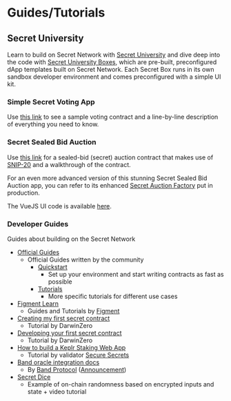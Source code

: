 # Guides/Tutorials

## Secret University

Learn to build on Secret Network with [Secret University](https://scrt.university/pathways) and dive deep into the code with [Secret University Boxes](https://scrt.university/repositories), which are pre-built, preconfigured dApp templates built on Secret Network. Each Secret Box runs in its own sandbox developer environment and comes preconfigured with a simple UI kit.&#x20;

### Simple Secret Voting App

Use [this link](https://github.com/scrtlabs/SecretSimpleVote/blob/master/src/contract.rs) to see a sample voting contract and a line-by-line description of everything you need to know.

### Secret Sealed Bid Auction

Use [this link](https://github.com/baedrik/SCRT-sealed-bid-auction) for a sealed-bid (secret) auction contract that makes use of [SNIP-20](https://github.com/scrtlabs/snip20-reference-impl) and a walkthrough of the contract.

For an even more advanced version of this stunning Secret Sealed Bid Auction app, you can refer to its enhanced [Secret Auction Factory](https://github.com/baedrik/secret-auction-factory) put in production.

The VueJS UI code is available [here](https://github.com/stakeordie/scrt-auction).

### Developer Guides

Guides about building on the Secret Network

* [Official Guides](https://docs.scrt.network/dev/developers.html)
  * Official Guides written by the community
    * [Quickstart](https://docs.scrt.network/dev/quickstart.html)
      * Set up your environment and start writing contracts as fast as possible
    * [Tutorials](https://docs.scrt.network/dev/tutorials.html)
      * More specific tutorials for different use cases
* [Figment Learn](https://learn.figment.io/protocols/secret)
  * Guides and Tutorials by [Figment](https://figment.io/)
* [Creating my first secret contract](https://darwinzero.medium.com/creating-my-first-secret-contract-on-secret-network-scrt-db0d04597051)
  * Tutorial by DarwinZero
* [Developing your first secret contract](https://github.com/darwinzer0/secret-contract-tutorials/tree/main/tutorial1)
  * Tutorial by DarwinZero
* [How to build a Keplr Staking Web App](https://securesecrets-org.medium.com/secret-network-developer-tutorial-how-to-build-a-keplr-staking-app-49dfeb25abe4)
  * Tutorial by validator [Secure Secrets](https://www.securesecrets.org)
* [Band oracle integration docs](https://hackmd.io/@tansawit/secret-network-developer-doc)
  * By [Band Protocol](https://bandprotocol.com/) ([Announcement](https://scrt.network/blog/band-protocol-live-on-mainnet))
* [Secret Dice](https://github.com/enigmampc/SecretDice)
  * Example of on-chain randomness based on encrypted inputs and state + video tutorial
